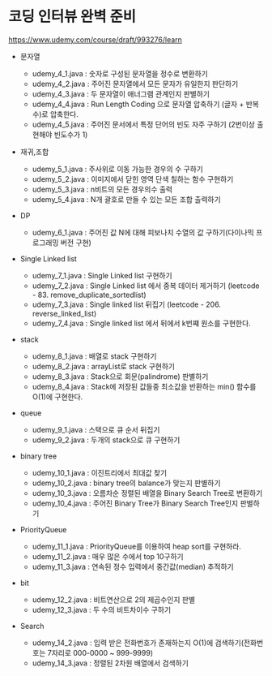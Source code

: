 
# 코딩 인터뷰 완벽 준비
https://www.udemy.com/course/draft/993276/learn   

- 문자열
    - udemy_4_1.java : 숫자로 구성된 문자열을 정수로 변환하기
    - udemy_4_2.java : 주어진 문자열에서 모든 문자가 유일한지 판단하기
    - udemy_4_3.java : 두 문자열이 애너그램 관계인지 판별하기
    - udemy_4_4.java : Run Length Coding 으로 문자열 압축하기 (글자 + 반복수)로 압축한다.
    - udemy_4_5.java : 주어진 문서에서 특정 단어의 빈도 자주 구하기 (2번이상 출현해야 빈도수가 1)

- 재귀,조합
    - udemy_5_1.java : 주사위로 이동 가능한 경우의 수 구하기
    - udemy_5_2.java : 이미지에서 닫힌 영역 단색 칠하는 함수 구현하기
    - udemy_5_3.java : n비트의 모든 경우의수 출력
    - udemy_5_4.java : N개 괄호로 만들 수 있는 모든 조합 출력하기

- DP
    - udemy_6_1.java : 주어진 값 N에 대해 피보나치 수열의 값 구하기(다이나믹 프로그래밍 버전 구현)

- Single Linked list
    - udemy_7_1.java : Single Linked list 구현하기
    - udemy_7_2.java : Single Linked list 에서 중복 데이터 제거하기
      (leetcode - 83. remove_duplicate_sortedlist)
    - udemy_7_3.java : Single linked list 뒤집기
      (leetcode - 206. reverse_linked_list)
    - udemy_7_4.java : Single linked list 에서 뒤에서 k번쨰 원소를 구현한다.

- stack
    - udemy_8_1.java : 배열로 stack 구현하기
    - udemy_8_2.java : arrayList로 stack 구현하기
    - udemy_8_3.java : Stack으로 회문(palindrome) 판별하기
    - udemy_8_4.java : Stack에 저장된 값들중 최소값을 반환하는 min() 함수를 O(1)에 구현한다.

- queue
    - udemy_9_1.java : 스택으로 큐 순서 뒤집기
    - udemy_9_2.java : 두개의 stack으로 큐 구현하기

- binary tree
    - udemy_10_1.java : 이진트리에서 최대값 찾기
    - udemy_10_2.java : binary tree의 balance가 맞는지 판별하기
    - udemy_10_3.java : 오름차순 정렬된 배열을 Binary Search Tree로 변환하기
    - udemy_10_4.java : 주어진 Binary Tree가 Binary Search Tree인지 판별하기

- PriorityQueue
    - udemy_11_1.java : PriorityQueue를 이용하여 heap sort를 구현하라.
    - udemy_11_2.java : 매우 많은 수에서 top 10구하기
    - udemy_11_3.java : 연속된 정수 입력에서 중간값(median) 추적하기

- bit
    - udemy_12_2.java : 비트연산으로 2의 제곱수인지 판별
    - udemy_12_3.java : 두 수의 비트차이수 구하기

- Search
    - udemy_14_2.java : 입력 받은 전화번호가 존재하는지 O(1)에 검색하기(전화번호는 7자리로 000-0000 ~ 999-9999)
    - udemy_14_3.java : 정렬된 2차원 배열에서 검색하기